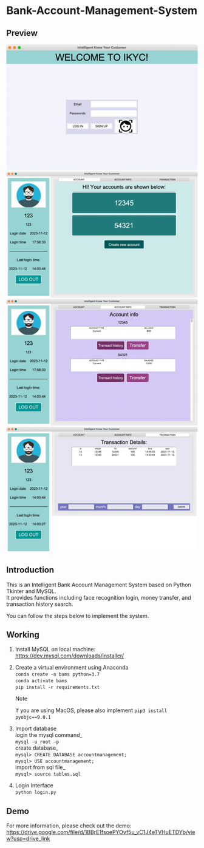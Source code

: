# Bank-Account-Management-System

## Preview

![image](https://github.com/Nicole880906/Bank-Account-Management-System/blob/development/demo/login.png)
![image](https://github.com/Nicole880906/Bank-Account-Management-System/blob/development/demo/home.png)
![image](https://github.com/Nicole880906/Bank-Account-Management-System/blob/development/demo/accountInfo.png)
![image](https://github.com/Nicole880906/Bank-Account-Management-System/blob/development/demo/transactionDetails.png)

## Introduction

This is an Intelligent Bank Account Management System based on Python Tkinter and MySQL.  
It provides functions including face recognition login, money transfer, and transaction history search.

You can follow the steps below to implement the system.

## Working

1. Install MySQL on local machine: https://dev.mysql.com/downloads/installer/

2. Create a virtual environment using Anaconda  
    `conda create -n bams python=3.7`  
    `conda activate bams`  
    `pip install -r requirements.txt`
   
   > [!NOTE]
   > If you are using MacOS, please also implement `pip3 install pyobjc==9.0.1`

3. Import database  
   login the mysql command_  
    `mysql -u root –p`  
   create database_  
    `mysql> CREATE DATABASE accountmanagement;`  
    `mysql> USE accountmanagement;`  
   import from sql file_  
    `mysql> source tables.sql`

4. Login Interface  
   `python login.py`

## Demo

For more information, please check out the demo: https://drive.google.com/file/d/1BBrE1fsoePYOvf5u_vC1J4eTVHuETDYb/view?usp=drive_link
